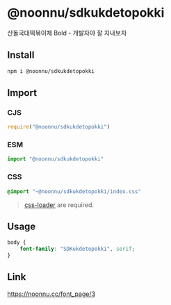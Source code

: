 # @noonnu/sdkukdetopokki
산돌국대떡볶이체 Bold - 개발자야 잘 지내보자

## Install
```sh
npm i @noonnu/sdkukdetopokki
```
## Import
### CJS
```js
require("@noonnu/sdkukdetopokki")
```
### ESM
```js
import "@noonnu/sdkukdetopokki"
```
### CSS 
```css
@import "~@noonnu/sdkukdetopokki/index.css"
```
> [css-loader](https://github.com/webpack-contrib/css-loader) are required.

## Usage
```css
body {
    font-family: "SDKukdetopokki", serif;
}
```

## Link
https://noonnu.cc/font_page/3
